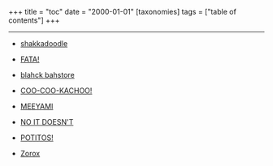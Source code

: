 +++
title = "toc"
date = "2000-01-01"
[taxonomies]
tags = ["table of contents"]
+++

---
* [shakkadoodle](https://moongangers.github.io/posts/shakkadoodle/)

* [FATA!](https://moongangers.github.io/posts/fata/)

* [blahck bahstore](https://moongangers.github.io/posts/blockbuster/)

* [COO-COO-KACHOO!](https://moongangers.github.io/posts/coocookachoo/)

* [MEEYAMI](https://moongangers.github.io/posts/miami/)

* [NO IT DOESN'T](https://moongangers.github.io/posts/noitdoesnt/)

* [POTITOS!](https://moongangers.github.io/posts/potitos/)

* [Zorox](https://moongangers.github.io/posts/zorox/)
